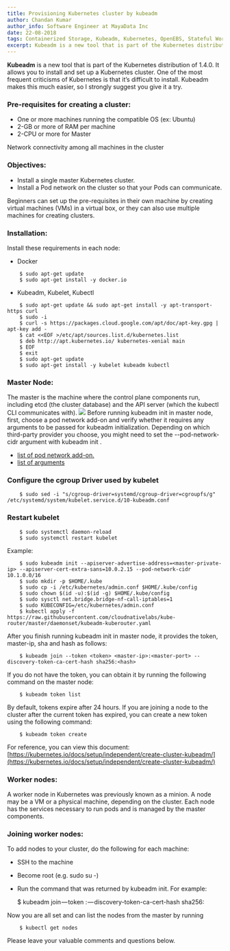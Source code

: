 ```yaml
---
title: Provisioning Kubernetes cluster by kubeadm
author: Chandan Kumar
author_info: Software Engineer at MayaData Inc
date: 22-08-2018
tags: Containerized Storage, Kubeadm, Kubernetes, OpenEBS, Stateful Workloads
excerpt: Kubeadm is a new tool that is part of the Kubernetes distribution of 1.4.0. It allows you to install and set up a Kubernetes cluster.
---
```


**Kubeadm** is a new tool that is part of the Kubernetes distribution of 1.4.0. It allows you to install and set up a Kubernetes cluster. One of the most frequent criticisms of Kubernetes is that it’s difficult to install. Kubeadm makes this much easier, so I strongly suggest you give it a try.

### Pre-requisites for creating a cluster:

- One or more machines running the compatible OS (ex: Ubuntu)
- 2-GB or more of RAM per machine
- 2-CPU or more for Master

Network connectivity among all machines in the cluster

### Objectives:

- Install a single master Kubernetes cluster.
- Install a Pod network on the cluster so that your Pods can communicate.

Beginners can set up the pre-requisites in their own machine by creating virtual machines (VMs) in a virtual box, or they can also use multiple machines for creating clusters.

### Installation:

Install these requirements in each node:

- Docker
```
    $ sudo apt-get update
    $ sudo apt-get install -y docker.io
```   

- Kubeadm, Kubelet, Kubectl
```
    $ sudo apt-get update && sudo apt-get install -y apt-transport-https curl
    $ sudo -i
    $ curl -s https://packages.cloud.google.com/apt/doc/apt-key.gpg | apt-key add -
    $ cat <<EOF >/etc/apt/sources.list.d/kubernetes.list
    $ deb http://apt.kubernetes.io/ kubernetes-xenial main
    $ EOF
    $ exit
    $ sudo apt-get update
    $ sudo apt-get install -y kubelet kubeadm kubectl
```  

### Master Node:

The master is the machine where the control plane components run, including etcd (the cluster database) and the API server (which the kubectl CLI communicates with).
![](https://lh5.googleusercontent.com/BbzeYd9ttUgNLHIn-zS1gndo_sCNLYOiqe-HTHQLDNqegK72Lc7Nzg88tfUCXSo_p6Wyrq-beic2mf0ZR7tFMw3dW_IZvGYC-MT-GVCSWPqoS4OsglbwCQ2ZskBuT2FsJLI9jzY-UdokGUJnpA)
Before running kubeadm init in master node, first, choose a pod network add-on and verify whether it requires any arguments to be passed for kubeadm initialization. Depending on which third-party provider you choose, you might need to set the --pod-network-cidr argument with kubeadm init <args>.

- [list of pod network add-on.](https://kubernetes.io/docs/setup/independent/create-cluster-kubeadm/#pod-network)
- [list of arguments](https://kubernetes.io/docs/reference/setup-tools/kubeadm/kubeadm-init/)

### Configure the cgroup Driver used by kubelet
```
    $ sudo sed -i "s/cgroup-driver=systemd/cgroup-driver=cgroupfs/g" /etc/systemd/system/kubelet.service.d/10-kubeadm.conf
```
### Restart kubelet
```
    $ sudo systemctl daemon-reload
    $ sudo systemctl restart kubelet
```  

Example:

```
    $ sudo kubeadm init --apiserver-advertise-address=<master-private-ip> --apiserver-cert-extra-sans=10.0.2.15 --pod-network-cidr 10.1.0.0/16
    $ sudo mkdir -p $HOME/.kube
    $ sudo cp -i /etc/kubernetes/admin.conf $HOME/.kube/config
    $ sudo chown $(id -u):$(id -g) $HOME/.kube/config
    $ sudo sysctl net.bridge.bridge-nf-call-iptables=1
    $ sudo KUBECONFIG=/etc/kubernetes/admin.conf
    $ kubectl apply -f https://raw.githubusercontent.com/cloudnativelabs/kube-router/master/daemonset/kubeadm-kuberouter.yaml 
```

After you finish running kubeadm init in master node, it provides the token, master-ip, sha and hash as follows:
```
    $ kubeadm join --token <token> <master-ip>:<master-port> --discovery-token-ca-cert-hash sha256:<hash>
```
If you do not have the token, you can obtain it by running the following command on the master node:
```
    $ kubeadm token list
```
By default, tokens expire after 24 hours. If you are joining a node to the cluster after the current token has expired, you can create a new token using the following command:
```
    $ kubeadm token create
```
For reference, you can view this document: [https://kubernetes.io/docs/setup/independent/create-cluster-kubeadm/](https://kubernetes.io/docs/setup/independent/create-cluster-kubeadm/)

### Worker nodes:

A worker node in Kubernetes was previously known as a minion. A node may be a VM or a physical machine, depending on the cluster. Each node has the services necessary to run pods and is managed by the master components.

### Joining worker nodes:

To add nodes to your cluster, do the following for each machine:

- SSH to the machine
- Become root (e.g. sudo su -)
- Run the command that was returned by kubeadm init. For example:

    $ kubeadm join — token <token> <master-ip>:<master-port> — discovery-token-ca-cert-hash sha256:<hash>

Now you are all set and can list the nodes from the master by running
```
    $ kubectl get nodes
```
Please leave your valuable comments and questions below.
